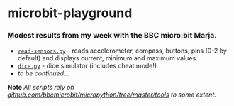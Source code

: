 # microbit-playground

### Modest results from my week with the BBC micro:bit Marja.

* [`read-sensors.py`](http://github.com/realcundo/microbit-playground/blob/master/read-sensors.py) - reads accelerometer, compass, buttons, pins (0-2 by default) and displays current, minimum and maximum values.
* [`dice.py`](http://github.com/realcundo/microbit-playground/blob/master/dice.py) - dice simulator (includes cheat mode!)
* *to be continued...*

**Note** *All scripts rely on [github.com/bbcmicrobit/micropython/tree/master/tools](http://github.com/bbcmicrobit/micropython/tree/master/tools) to some extent.*
